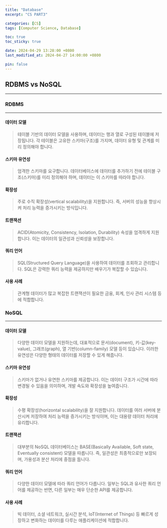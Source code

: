 ```yaml
---
title: "Database"
excerpt: "CS PART3"

categories: [CS]
tags: [Computer Science, Database]

toc: true
toc_sticky: true

date: 2024-04-29 13:28:00 +0800
last_modified_at: 2024-04-27 14:00:00 +0800

pin: false
---
```


## RDBMS vs NoSQL
---

### RDBMS
---

#### 데이터 모델
>테이블 기반의 데이터 모델을 사용하며, 
데이터는 행과 열로 구성된 테이블에 저장됩니다. 
각 테이블은 고유한 스키마(구조)를 가지며, 
데이터 유형 및 관계를 미리 정의해야 합니다.

#### 스키마 유연성
>엄격한 스키마를 요구합니다. 
데이터베이스에 데이터를 추가하기 전에 테이블 구조(스키마)를 
미리 정의해야 하며, 데이터는 이 스키마를 따라야 합니다.

#### 확장성
>주로 수직 확장성(vertical scalability)을 지원합니다. 
즉, 서버의 성능을 향상시켜 처리 능력을 증가시키는 방식입니다.

#### 트랜잭션
>ACID(Atomicity, Consistency, Isolation, Durability) 속성을 엄격하게 지원합니다. 
이는 데이터의 일관성과 신뢰성을 보장합니다.

#### 쿼리 언어
>SQL(Structured Query Language)을 사용하여 데이터를 조회하고 관리합니다. 
SQL은 강력한 쿼리 능력을 제공하지만 배우기가 복잡할 수 있습니다.

#### 사용 사례
>관계형 데이터가 많고 복잡한 트랜잭션이 필요한 
금융, 회계, 인사 관리 시스템 등에 적합합니다.

### NoSQL
---

#### 데이터 모델
>다양한 데이터 모델을 지원하는데, 대표적으로 문서(document), 
키-값(key-value), 그래프(graph), 열 기반(column-family) 모델 등이 있습니다. 
이러한 유연성은 다양한 형태의 데이터를 저장할 수 있게 해줍니다.

#### 스키마 유연성
>스키마가 없거나 유연한 스키마를 제공합니다. 
이는 데이터 구조가 시간에 따라 변경될 수 있음을 의미하며, 
개발 속도와 확장성을 높여줍니다.

#### 확장성
>수평 확장성(horizontal scalability)을 잘 지원합니다. 
데이터를 여러 서버에 분산시켜 저장하여 처리 능력을 증가시키는 방식이며, 
이는 대용량 데이터 처리에 유리합니다.

#### 트랜잭션
>대부분의 NoSQL 데이터베이스는 
BASE(Basically Available, Soft state, Eventually consistent) 모델을 따릅니다. 
즉, 일관성은 최종적으로만 보장되며, 가용성과 분산 처리에 중점을 둡니다.

#### 쿼리 언어
>다양한 데이터 모델에 따라 쿼리 언어가 다릅니다. 
일부는 SQL과 유사한 쿼리 언어를 제공하는 반면, 
다른 일부는 매우 단순한 API를 제공합니다.

#### 사용 사례
> 빅 데이터, 소셜 네트워크, 실시간 분석, IoT(Internet of Things) 등 
빠르게 성장하고 변화하는 데이터를 다루는 애플리케이션에 적합합니다.